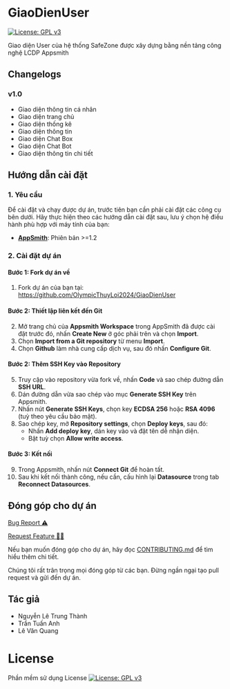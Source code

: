 # GiaoDienUser
[![License: GPL v3](https://img.shields.io/badge/License-GPLv3-blue.svg)](https://www.gnu.org/licenses/gpl-3.0.html)

Giao diện User của hệ thống SafeZone được xây dựng bằng nền tảng công nghệ LCDP Appsmith

## Changelogs

### v1.0
- Giao diện thông tin cá nhân
- Giao diện trang chủ
- Giao diện thống kê
- Giao diện thông tin
- Giao diện Chat Box
- Giao diện Chat Bot
- Giao diện thông tin chi tiết

## Hướng dẫn cài đặt
### 1. Yêu cầu
Để cài đặt và chạy được dự án, trước tiên bạn cần phải cài đặt các công cụ bên dưới. Hãy thực hiện theo các hướng dẫn cài đặt sau, lưu ý chọn hệ điều hành phù hợp với máy tính của bạn:
- [**AppSmith**](https://docs.appsmith.com/getting-started/setup): Phiên bản >=1.2

### 2. Cài đặt dự án
#### Bước 1: Fork dự án về
1. Fork dự án của bạn tại: https://github.com/OlympicThuyLoi2024/GiaoDienUser
#### Bước 2: Thiết lập liên kết đến Git
2. Mở trang chủ của **Appsmith Workspace** trong AppSmith đã được cài đặt trước đó, nhấn **Create New** ở góc phải trên và chọn **Import**.
3. Chọn **Import from a Git repository** từ menu **Import**.
4. Chọn **Github** làm nhà cung cấp dịch vụ, sau đó nhấn **Configure Git**.

#### Bước 2: Thêm SSH Key vào Repository
5. Truy cập vào repository vừa fork về, nhấn **Code** và sao chép đường dẫn **SSH URL**.
6. Dán đường dẫn vừa sao chép vào mục **Generate SSH Key** trên Appsmith.
7. Nhấn nút **Generate SSH Keys**, chọn key **ECDSA 256** hoặc **RSA 4096** (tuỳ theo yêu cầu bảo mật).
8. Sao chép key, mở **Repository settings**, chọn **Deploy keys**, sau đó:
   - Nhấn **Add deploy key**, dán key vào và đặt tên dễ nhận diện.
   - Bật tuỳ chọn **Allow write access**.

#### Bước 3: Kết nối
9. Trong Appsmith, nhấn nút **Connect Git** để hoàn tất.
10. Sau khi kết nối thành công, nếu cần, cấu hình lại **Datasource** trong tab **Reconnect Datasources**.

## Đóng góp cho dự án

<a href="https://github.com/OlympicThuyLoi2024/GiaoDienUser/issues/new?assignees=&labels=&projects=&template=bug_report.md&title=BUG">Bug Report ⚠️
</a>

<a href="https://github.com/OlympicThuyLoi2024/GiaoDienUser/issues/new?assignees=&labels=&projects=&template=feature_template.md&title=Feature">Request Feature 👩‍💻</a>

Nếu bạn muốn đóng góp cho dự án, hãy đọc [CONTRIBUTING.md](.github/CONTRIBUTING.md) để tìm hiểu thêm chi tiết.

Chúng tôi rất trân trọng mọi đóng góp từ các bạn. Đừng ngần ngại tạo pull request và gửi đến dự án.

## Tác giả
- Nguyễn Lê Trung Thành
- Trần Tuấn Anh
- Lê Văn Quang

# License
Phần mềm sử dụng License  [![License: GPL v3](https://img.shields.io/badge/License-GPLv3-blue.svg)](https://www.gnu.org/licenses/gpl-3.0.html)
